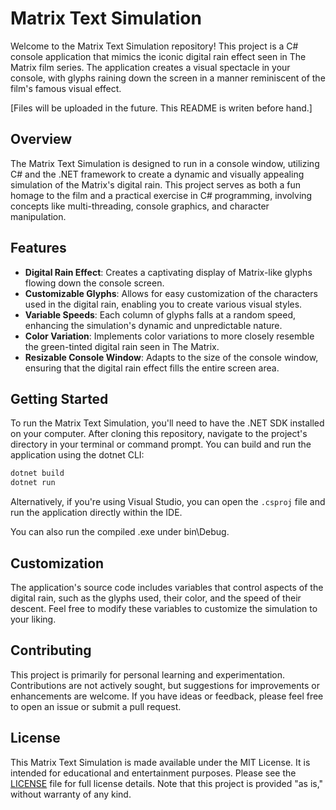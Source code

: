 # Matrix Text Simulation

Welcome to the Matrix Text Simulation repository! This project is a C# console application that mimics the iconic digital rain effect seen in The Matrix film series. The application creates a visual spectacle in your console, with glyphs raining down the screen in a manner reminiscent of the film's famous visual effect.

[Files will be uploaded in the future. This README is writen before hand.]

## Overview

The Matrix Text Simulation is designed to run in a console window, utilizing C# and the .NET framework to create a dynamic and visually appealing simulation of the Matrix's digital rain. This project serves as both a fun homage to the film and a practical exercise in C# programming, involving concepts like multi-threading, console graphics, and character manipulation.

## Features

- **Digital Rain Effect**: Creates a captivating display of Matrix-like glyphs flowing down the console screen.
- **Customizable Glyphs**: Allows for easy customization of the characters used in the digital rain, enabling you to create various visual styles.
- **Variable Speeds**: Each column of glyphs falls at a random speed, enhancing the simulation's dynamic and unpredictable nature.
- **Color Variation**: Implements color variations to more closely resemble the green-tinted digital rain seen in The Matrix.
- **Resizable Console Window**: Adapts to the size of the console window, ensuring that the digital rain effect fills the entire screen area.

## Getting Started

To run the Matrix Text Simulation, you'll need to have the .NET SDK installed on your computer. After cloning this repository, navigate to the project's directory in your terminal or command prompt. You can build and run the application using the dotnet CLI:

```bash
dotnet build
dotnet run
```

Alternatively, if you're using Visual Studio, you can open the `.csproj` file and run the application directly within the IDE.

You can also run the compiled .exe under bin\Debug.

## Customization

The application's source code includes variables that control aspects of the digital rain, such as the glyphs used, their color, and the speed of their descent. Feel free to modify these variables to customize the simulation to your liking.

## Contributing

This project is primarily for personal learning and experimentation. Contributions are not actively sought, but suggestions for improvements or enhancements are welcome. If you have ideas or feedback, please feel free to open an issue or submit a pull request.

## License

This Matrix Text Simulation is made available under the MIT License. It is intended for educational and entertainment purposes. Please see the [LICENSE](LICENSE) file for full license details. Note that this project is provided "as is," without warranty of any kind.

